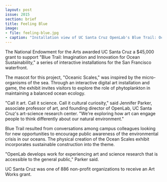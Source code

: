 ```yaml
---
layout: post
issue: 2015
section: brief
title: Feeling Blue
image:
- file: feeling-blue.jpg
- caption: "Installation view of UC Santa Cruz OpenLab's Blue Trail: Oceanic Scales art and science project at the California Academy of Sciences in San Francisco, CA."
---
```


The National Endowment for the Arts awarded UC Santa Cruz a $45,000 grant to support "Blue Trail: Imagination and Innovation for Ocean Sustainability," a series of interactive installations for the San Francisco waterfront.

The mascot for this project, "Oceanic Scales," was inspired by the micro-organisms of the sea. Through an interactive digital art installation and game, the exhibit invites visitors to explore the role of phytoplankton in maintaining a balanced ocean ecology.

"Call it art. Call it science. Call it cultural curiosity," said Jennifer Parker, associate professor of art, and founding director of OpenLab, UC Santa Cruz's art-science research center. "We're exploring how art can engage people to think differently about our natural environment." 

Blue Trail resulted from conversations among campus colleagues looking for new opportunities to encourage public awareness of the environmental crisis in our oceans. The physical creation of the Ocean Scales exhibit incorporates sustainable construction into the theme.

"OpenLab develops work for experiencing art and science research that is accessible to the general public," Parker said.

UC Santa Cruz was one of 886 non-profit organizations to receive an Art Works grant.

